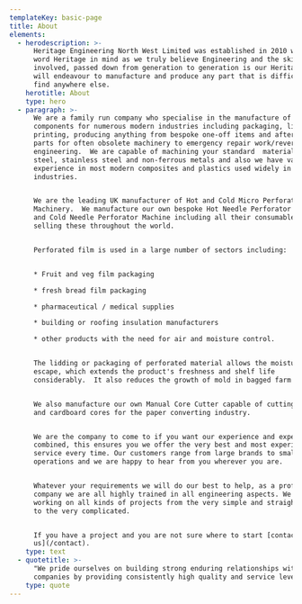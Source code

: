 ```yaml
---
templateKey: basic-page
title: About
elements:
  - herodescription: >-
      Heritage Engineering North West Limited was established in 2010 with the
      word Heritage in mind as we truly believe Engineering and the skills
      involved, passed down from generation to generation is our Heritage.  We
      will endeavour to manufacture and produce any part that is difficult to
      find anywhere else.  
    herotitle: About
    type: hero
  - paragraph: >-
      We are a family run company who specialise in the manufacture of machined
      components for numerous modern industries including packaging, lifting and
      printing, producing anything from bespoke one-off items and after market
      parts for often obsolete machinery to emergency repair work/reverse
      engineering.  We are capable of machining your standard  materials i.e.
      steel, stainless steel and non-ferrous metals and also we have vast
      experience in most modern composites and plastics used widely in todays
      industries. 


      We are the leading UK manufacturer of Hot and Cold Micro Perforation
      Machinery.  We manufacture our own bespoke Hot Needle Perforator Machine
      and Cold Needle Perforator Machine including all their consumables,
      selling these throughout the world.  


      Perforated film is used in a large number of sectors including:


      * Fruit and veg film packaging

      * fresh bread film packaging

      * pharmaceutical / medical supplies

      * building or roofing insulation manufacturers

      * other products with the need for air and moisture control.


      The lidding or packaging of perforated material allows the moisture to
      escape, which extends the product's freshness and shelf life
      considerably.  It also reduces the growth of mold in bagged farm produce.


      We also manufacture our own Manual Core Cutter capable of cutting plastic
      and cardboard cores for the paper converting industry.


      We are the company to come to if you want our experience and expertise
      combined, this ensures you we offer the very best and most experienced
      service every time. Our customers range from large brands to smaller
      operations and we are happy to hear from you wherever you are.


      Whatever your requirements we will do our best to help, as a professional
      company we are all highly trained in all engineering aspects. We love
      working on all kinds of projects from the very simple and straightforward
      to the very complicated.


      If you have a project and you are not sure where to start [contact
      us](/contact).
    type: text
  - quotetitle: >-
      "We pride ourselves on building strong enduring relationships with quality
      companies by providing consistently high quality and service levels."
    type: quote
---
```


